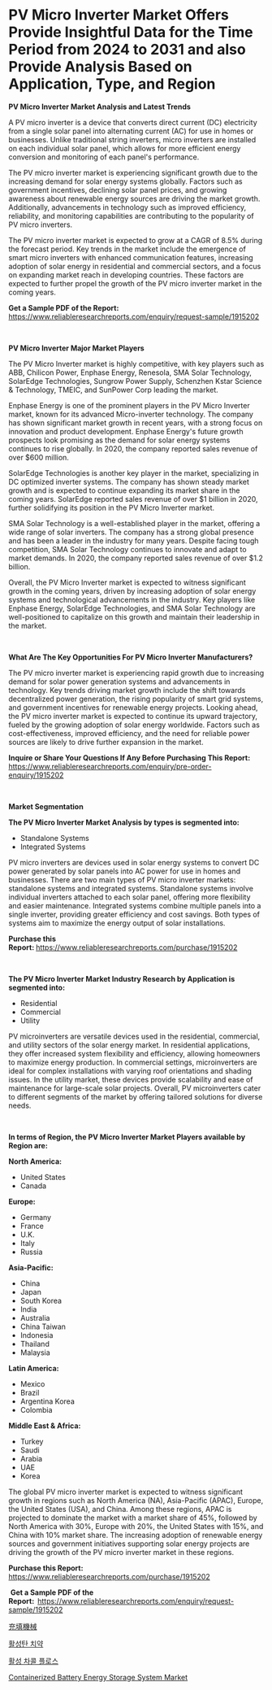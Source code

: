 <p><h1>PV Micro Inverter Market Offers Provide Insightful Data for the Time Period from 2024 to 2031 and also Provide Analysis Based on Application, Type, and Region</h1></p><p><strong>PV Micro Inverter Market Analysis and Latest Trends</strong></p>
<p><p>A PV micro inverter is a device that converts direct current (DC) electricity from a single solar panel into alternating current (AC) for use in homes or businesses. Unlike traditional string inverters, micro inverters are installed on each individual solar panel, which allows for more efficient energy conversion and monitoring of each panel's performance.</p><p>The PV micro inverter market is experiencing significant growth due to the increasing demand for solar energy systems globally. Factors such as government incentives, declining solar panel prices, and growing awareness about renewable energy sources are driving the market growth. Additionally, advancements in technology such as improved efficiency, reliability, and monitoring capabilities are contributing to the popularity of PV micro inverters.</p><p>The PV micro inverter market is expected to grow at a CAGR of 8.5% during the forecast period. Key trends in the market include the emergence of smart micro inverters with enhanced communication features, increasing adoption of solar energy in residential and commercial sectors, and a focus on expanding market reach in developing countries. These factors are expected to further propel the growth of the PV micro inverter market in the coming years.</p></p>
<p><strong>Get a Sample PDF of the Report:&nbsp;</strong> <a href="https://www.reliableresearchreports.com/enquiry/request-sample/1915202">https://www.reliableresearchreports.com/enquiry/request-sample/1915202</a></p>
<p>&nbsp;</p>
<p><strong>PV Micro Inverter Major Market Players</strong></p>
<p><p>The PV Micro Inverter market is highly competitive, with key players such as ABB, Chilicon Power, Enphase Energy, Renesola, SMA Solar Technology, SolarEdge Technologies, Sungrow Power Supply, Schenzhen Kstar Science & Technology, TMEIC, and SunPower Corp leading the market. </p><p>Enphase Energy is one of the prominent players in the PV Micro Inverter market, known for its advanced Micro-inverter technology. The company has shown significant market growth in recent years, with a strong focus on innovation and product development. Enphase Energy's future growth prospects look promising as the demand for solar energy systems continues to rise globally. In 2020, the company reported sales revenue of over $600 million.</p><p>SolarEdge Technologies is another key player in the market, specializing in DC optimized inverter systems. The company has shown steady market growth and is expected to continue expanding its market share in the coming years. SolarEdge reported sales revenue of over $1 billion in 2020, further solidifying its position in the PV Micro Inverter market.</p><p>SMA Solar Technology is a well-established player in the market, offering a wide range of solar inverters. The company has a strong global presence and has been a leader in the industry for many years. Despite facing tough competition, SMA Solar Technology continues to innovate and adapt to market demands. In 2020, the company reported sales revenue of over $1.2 billion.</p><p>Overall, the PV Micro Inverter market is expected to witness significant growth in the coming years, driven by increasing adoption of solar energy systems and technological advancements in the industry. Key players like Enphase Energy, SolarEdge Technologies, and SMA Solar Technology are well-positioned to capitalize on this growth and maintain their leadership in the market.</p></p>
<p>&nbsp;</p>
<p><strong>What Are The Key Opportunities For PV Micro Inverter Manufacturers?</strong></p>
<p><p>The PV micro inverter market is experiencing rapid growth due to increasing demand for solar power generation systems and advancements in technology. Key trends driving market growth include the shift towards decentralized power generation, the rising popularity of smart grid systems, and government incentives for renewable energy projects. Looking ahead, the PV micro inverter market is expected to continue its upward trajectory, fueled by the growing adoption of solar energy worldwide. Factors such as cost-effectiveness, improved efficiency, and the need for reliable power sources are likely to drive further expansion in the market.</p></p>
<p><strong>Inquire or Share Your Questions If Any Before Purchasing This Report:</strong> <a href="https://www.reliableresearchreports.com/enquiry/pre-order-enquiry/1915202">https://www.reliableresearchreports.com/enquiry/pre-order-enquiry/1915202</a></p>
<p>&nbsp;</p>
<p><strong>Market Segmentation</strong></p>
<p><strong>The PV Micro Inverter Market Analysis by types is segmented into:</strong></p>
<p><ul><li>Standalone Systems</li><li>Integrated Systems</li></ul></p>
<p><p>PV micro inverters are devices used in solar energy systems to convert DC power generated by solar panels into AC power for use in homes and businesses. There are two main types of PV micro inverter markets: standalone systems and integrated systems. Standalone systems involve individual inverters attached to each solar panel, offering more flexibility and easier maintenance. Integrated systems combine multiple panels into a single inverter, providing greater efficiency and cost savings. Both types of systems aim to maximize the energy output of solar installations.</p></p>
<p><strong>Purchase this Report:&nbsp;</strong><a href="https://www.reliableresearchreports.com/purchase/1915202">https://www.reliableresearchreports.com/purchase/1915202</a></p>
<p>&nbsp;</p>
<p><strong>The PV Micro Inverter Market Industry Research by Application is segmented into:</strong></p>
<p><ul><li>Residential</li><li>Commercial</li><li>Utility</li></ul></p>
<p><p>PV microinverters are versatile devices used in the residential, commercial, and utility sectors of the solar energy market. In residential applications, they offer increased system flexibility and efficiency, allowing homeowners to maximize energy production. In commercial settings, microinverters are ideal for complex installations with varying roof orientations and shading issues. In the utility market, these devices provide scalability and ease of maintenance for large-scale solar projects. Overall, PV microinverters cater to different segments of the market by offering tailored solutions for diverse needs.</p></p>
<p>&nbsp;</p>
<p><strong>In terms of Region, the PV Micro Inverter Market Players available by Region are:</strong></p>
<p>
    <p> <strong> North America: </strong>
        <ul>
            <li>United States</li>
            <li>Canada</li>
        </ul>
        </p> 
    <p> <strong> Europe: </strong>
        <ul>
            <li>Germany</li>
            <li>France</li>
            <li>U.K.</li>
            <li>Italy</li>
            <li>Russia</li>
        </ul>
        </p> 
    <p> <strong> Asia-Pacific: </strong>
        <ul>
            <li>China</li>
            <li>Japan</li>
            <li>South Korea</li>
            <li>India</li>
            <li>Australia</li>
            <li>China Taiwan</li>
            <li>Indonesia</li>
            <li>Thailand</li>
            <li>Malaysia</li>
        </ul>
        </p> 
    <p> <strong> Latin America: </strong>
        <ul>
            <li>Mexico</li>
            <li>Brazil</li>
            <li>Argentina Korea</li>
            <li>Colombia</li>
        </ul>
        </p> 
    <p> <strong> Middle East & Africa: </strong>
        <ul>
            <li>Turkey</li>
            <li>Saudi</li>
            <li>Arabia</li>
            <li>UAE</li>
            <li>Korea</li>
        </ul>
    </p>
    </p>
<p><p>The global PV micro inverter market is expected to witness significant growth in regions such as North America (NA), Asia-Pacific (APAC), Europe, the United States (USA), and China. Among these regions, APAC is projected to dominate the market with a market share of 45%, followed by North America with 30%, Europe with 20%, the United States with 15%, and China with 10% market share. The increasing adoption of renewable energy sources and government initiatives supporting solar energy projects are driving the growth of the PV micro inverter market in these regions.</p></p>
<p><strong>Purchase this Report: </strong><a href="https://www.reliableresearchreports.com/purchase/1915202">https://www.reliableresearchreports.com/purchase/1915202</a></p>
<p>&nbsp;<strong>Get a Sample PDF of the Report:&nbsp;&nbsp;</strong><a href="https://www.reliableresearchreports.com/enquiry/request-sample/1915202">https://www.reliableresearchreports.com/enquiry/request-sample/1915202</a></p>
<p><strong></strong></p>
<p><p><a href="https://github.com/ReyesKohler20231/Market-Research-Report-List-1/blob/main/448098516267.md">充填機械</a></p><p><a href="https://github.com/sammyUltyylrich9067856/Market-Research-Report-List-1/blob/main/638347015128.md">활성탄 치약</a></p><p><a href="https://github.com/Elenrrera7685/Market-Research-Report-List-1/blob/main/967069515127.md">활성 차콜 플로스</a></p><p><a href="https://github.com/Whitneyboyettebo9kiw7yr13/Market-Research-Report-List-1/blob/main/containerized-battery-energy-storage-system-market.md">Containerized Battery Energy Storage System Market</a></p></p>